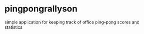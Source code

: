 pingpongrallyson
================

simple application for keeping track of office ping-pong scores and statistics